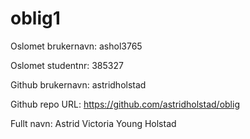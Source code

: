 # oblig1

Oslomet brukernavn: ashol3765

Oslomet studentnr: 385327

Github brukernavn: astridholstad

Github repo URL: https://github.com/astridholstad/oblig

Fullt navn: Astrid Victoria Young Holstad